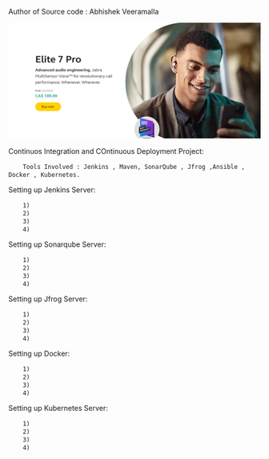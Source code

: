 Author of Source code : Abhishek Veeramalla 


![Alt text](<spring-boot-app/Images/Screenshot 2023-03-27 223100.png>)


Continuos Integration and COntinuous Deployment Project:


        Tools Involved : Jenkins , Maven, SonarQube , Jfrog ,Ansible , Docker , Kubernetes.


Setting up Jenkins Server:

        1)
        2)
        3)
        4)



Setting up Sonarqube Server:

        1)
        2)
        3)
        4)
        


Setting up Jfrog Server:

        1)
        2)
        3)
        4)
        


Setting up Docker:

        1)
        2)
        3)
        4)
        


Setting up Kubernetes Server:

        1)
        2)
        3)
        4)
        